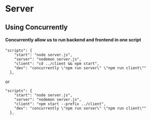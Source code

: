 # Server

## Using Concurrently

#### Concurrently allow us to run backend and frontend in one script

```
"scripts": {
    "start": "node server.js",
    "server": "nodemon server.js",
    "client": "cd ../client && npm start",
    "dev": "concurrently \"npm run server\" \"npm run client\""
  },
```

or

```
"scripts": {
    "start": "node server.js",
    "server": "nodemon server.js",
    "client": "npm start --prefix ../client",
    "dev": "concurrently \"npm run server\" \"npm run client\""
  },
```
